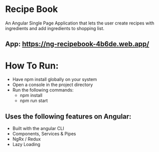 # Recipe Book

An Angular Single Page Application that lets the user create recipes with ingredients and add ingredients to shopping list.

## App: https://ng-recipebook-4b6de.web.app/

# How To Run:
  * Have npm install globally on your system
  * Open a console in the project directory
  * Run the following commands:
      * npm install
      * npm run start

## Uses the following features on Angular:
* Built with the angular CLI
* Components, Services & Pipes
* NgRx / Redux
* Lazy Loading
